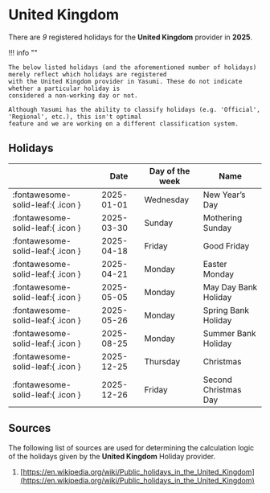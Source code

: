 # United Kingdom

There are _9_ registered holidays for the **United Kingdom** provider in **2025**.

!!! info ""

    The below listed holidays (and the aforementioned number of holidays) merely reflect which holidays are registered
    with the United Kingdom provider in Yasumi. These do not indicate whether a particular holiday is
    considered a non-working day or not.

    Although Yasumi has the ability to classify holidays (e.g. 'Official', 'Regional', etc.), this isn't optimal
    feature and we are working on a different classification system.

## Holidays

|     | Date | Day of the week | Name |
| --- | ---- | --------------- | ---- |
| :fontawesome-solid-leaf:{ .icon } | 2025-01-01 | Wednesday | New Year’s Day |
| :fontawesome-solid-leaf:{ .icon } | 2025-03-30 | Sunday | Mothering Sunday |
| :fontawesome-solid-leaf:{ .icon } | 2025-04-18 | Friday | Good Friday |
| :fontawesome-solid-leaf:{ .icon } | 2025-04-21 | Monday | Easter Monday |
| :fontawesome-solid-leaf:{ .icon } | 2025-05-05 | Monday | May Day Bank Holiday |
| :fontawesome-solid-leaf:{ .icon } | 2025-05-26 | Monday | Spring Bank Holiday |
| :fontawesome-solid-leaf:{ .icon } | 2025-08-25 | Monday | Summer Bank Holiday |
| :fontawesome-solid-leaf:{ .icon } | 2025-12-25 | Thursday | Christmas |
| :fontawesome-solid-leaf:{ .icon } | 2025-12-26 | Friday | Second Christmas Day |

## Sources

The following list of sources are used for determining the calculation logic of
the holidays given by the **United Kingdom** Holiday provider.

1. [https://en.wikipedia.org/wiki/Public_holidays_in_the_United_Kingdom](https://en.wikipedia.org/wiki/Public_holidays_in_the_United_Kingdom)
